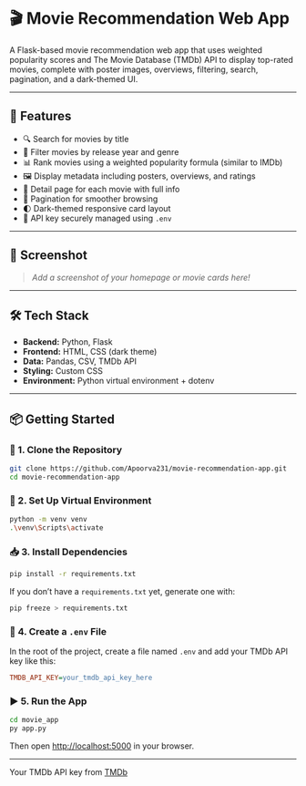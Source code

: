 # 🎬 Movie Recommendation Web App

A Flask-based movie recommendation web app that uses weighted popularity scores and The Movie Database (TMDb) API to display top-rated movies, complete with poster images, overviews, filtering, search, pagination, and a dark-themed UI.

---

## 🚀 Features

- 🔍 Search for movies by title  
- 🎯 Filter movies by release year and genre  
- 📊 Rank movies using a weighted popularity formula (similar to IMDb)  
- 🖼️ Display metadata including posters, overviews, and ratings  
- 📄 Detail page for each movie with full info  
- 📃 Pagination for smoother browsing  
- 🌓 Dark-themed responsive card layout  
- 🔐 API key securely managed using `.env`

---

## 📸 Screenshot

> _Add a screenshot of your homepage or movie cards here!_

---

## 🛠 Tech Stack

- **Backend:** Python, Flask  
- **Frontend:** HTML, CSS (dark theme)  
- **Data:** Pandas, CSV, TMDb API  
- **Styling:** Custom CSS  
- **Environment:** Python virtual environment + dotenv

---

## 📦 Getting Started

### 📁 1. Clone the Repository

```bash
git clone https://github.com/Apoorva231/movie-recommendation-app.git
cd movie-recommendation-app
```

### 🧪 2. Set Up Virtual Environment

```bash
python -m venv venv
.\venv\Scripts\activate
```

### 📥 3. Install Dependencies

```bash
pip install -r requirements.txt
```

If you don’t have a `requirements.txt` yet, generate one with:

```bash
pip freeze > requirements.txt
```

### 🔐 4. Create a `.env` File

In the root of the project, create a file named `.env` and add your TMDb API key like this:

```ini
TMDB_API_KEY=your_tmdb_api_key_here
```

### ▶️ 5. Run the App

```bash
cd movie_app
py app.py
```

Then open [http://localhost:5000](http://localhost:5000) in your browser.

---


Your TMDb API key from [TMDb](https://www.themoviedb.org/documentation/api) 

